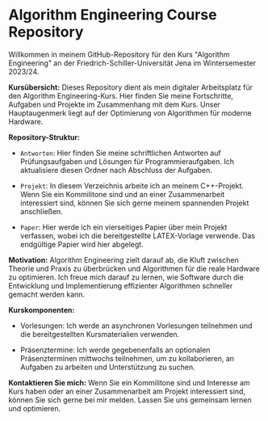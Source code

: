 # Algorithm Engineering Course Repository

Willkommen in meinem GitHub-Repository für den Kurs "Algorithm Engineering" an der Friedrich-Schiller-Universität Jena im Wintersemester 2023/24.

**Kursübersicht:**
Dieses Repository dient als mein digitaler Arbeitsplatz für den Algorithm Engineering-Kurs. Hier finden Sie meine Fortschritte, Aufgaben und Projekte im Zusammenhang mit dem Kurs. Unser Hauptaugenmerk liegt auf der Optimierung von Algorithmen für moderne Hardware.

**Repository-Struktur:**
- `Antworten`: Hier finden Sie meine schriftlichen Antworten auf Prüfungsaufgaben und Lösungen für Programmieraufgaben. Ich aktualisiere diesen Ordner nach Abschluss der Aufgaben.

- `Projekt`: In diesem Verzeichnis arbeite ich an meinem C++-Projekt. Wenn Sie ein Kommilitone sind und an einer Zusammenarbeit interessiert sind, können Sie sich gerne meinem spannenden Projekt anschließen.

- `Paper`: Hier werde ich ein vierseitiges Papier über mein Projekt verfassen, wobei ich die bereitgestellte LATEX-Vorlage verwende. Das endgültige Papier wird hier abgelegt.

**Motivation:**
Algorithm Engineering zielt darauf ab, die Kluft zwischen Theorie und Praxis zu überbrücken und Algorithmen für die reale Hardware zu optimieren. Ich freue mich darauf zu lernen, wie Software durch die Entwicklung und Implementierung effizienter Algorithmen schneller gemacht werden kann.

**Kurskomponenten:**
- Vorlesungen: Ich werde an asynchronen Vorlesungen teilnehmen und die bereitgestellten Kursmaterialien verwenden.

- Präsenztermine: Ich werde gegebenenfalls an optionalen Präsenzterminen mittwochs teilnehmen, um zu kollaborieren, an Aufgaben zu arbeiten und Unterstützung zu suchen.

**Kontaktieren Sie mich:**
Wenn Sie ein Kommilitone sind und Interesse am Kurs haben oder an einer Zusammenarbeit am Projekt interessiert sind, können Sie sich gerne bei mir melden. Lassen Sie uns gemeinsam lernen und optimieren.